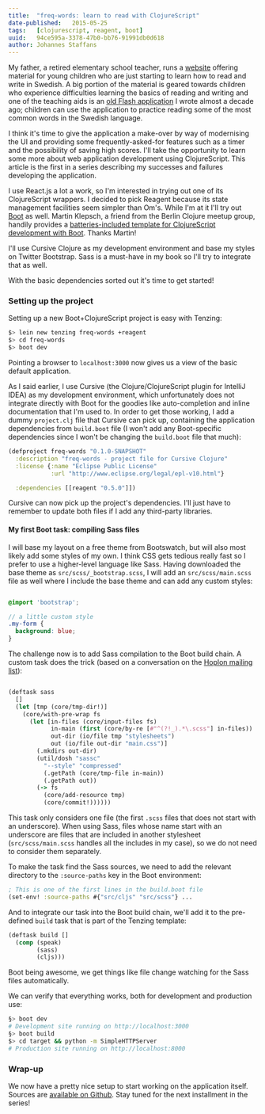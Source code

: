 ```yaml
---
title:  "freq-words: learn to read with ClojureScript"
date-published:   2015-05-25
tags:   [clojurescript, reagent, boot]
uuid:   94ce595a-3378-47b0-bb76-91991db0d618
author: Johannes Staffans
---
```


My father, a retired elementary school teacher, runs a [website](http://www.kjellstaffans.fi) 
offering material for young children who are just starting to learn how to read and 
write in Swedish. A big portion of the material is geared towards children who experience 
difficulties learning the basics of reading and writing and one of the teaching aids
is an [old Flash application](http://www.kjellstaffans.fi/wp-content/uploads/frekord.html)
I wrote almost a decade ago; children can use the application to practice reading some of 
the most common words in the Swedish language. 

I think it's time to give the application a make-over by way of modernising the UI and
providing some frequently-asked-for features such as a timer and the possibility of 
saving high scores. I'll take the opportunity to learn some more about web application
development using ClojureScript. This article is the first in a series describing 
my successes and failures developing the application.

I use React.js a lot a work, so I'm interested in trying out one of its ClojureScript
wrappers. I decided to pick Reagent because its state management facilities seem simpler
than Om's. While I'm at it I'll try out [Boot](http://boot-clj.com) as well. Martin Klepsch,
a friend from the Berlin Clojure meetup group, handily provides a [batteries-included
template for ClojureScript development with Boot](https://github.com/martinklepsch/tenzing). 
Thanks Martin! 

I'll use Cursive Clojure as my development environment and base my styles on 
Twitter Bootstrap. Sass is a must-have in my book so I'll try to integrate that
as well. 

With the basic dependencies sorted out it's time to get started!

### Setting up the project

Setting up a new Boot+ClojureScript project is easy with Tenzing:

```bash
$> lein new tenzing freq-words +reagent
$> cd freq-words
$> boot dev
```

Pointing a browser to `localhost:3000` now gives us a view of the basic default application. 

As I said earlier, I use Cursive (the Clojure/ClojureScript plugin for IntelliJ IDEA) as my
development environment, which unfortunately does not integrate directly with Boot for 
the goodies like auto-completion and inline documentation that I'm used to. In order to
get those working, I add a dummy `project.clj` file that Cursive can pick up, containing
the application dependencies from `build.boot` file (I won't add any Boot-specific 
dependencies since I won't be changing the `build.boot` file that much):

```clojure
(defproject freq-words "0.1.0-SNAPSHOT"
  :description "freq-words - project file for Cursive Clojure"
  :license {:name "Eclipse Public License"
            :url "http://www.eclipse.org/legal/epl-v10.html"}

  :dependencies [[reagent "0.5.0"]])

```

Cursive can now pick up the project's dependencies. I'll just have to remember to 
update both files if I add any third-party libraries.

#### My first Boot task: compiling Sass files

I will base my layout on a free theme from Bootswatch, but will also most likely
add some styles of my own. I think CSS gets tedious really fast so I prefer to 
use a higher-level language like Sass. Having downloaded the base theme as 
`src/scss/_bootstrap.scss`, I will add an `src/scss/main.scss` file as well
where I include the base theme and can add any custom styles:

```scss

@import 'bootstrap';

// a little custom style
.my-form {
  background: blue;
}

```

The challenge now is to add Sass compilation to the Boot build chain. 
A custom task does the trick (based on a conversation on the [Hoplon 
mailing list](http://hoplon.discoursehosting.net/t/trying-to-create-a-boot-task-to-compile-sass-files/386)): 

```clojure

(deftask sass
  []
  (let [tmp (core/tmp-dir!)]
    (core/with-pre-wrap fs 
      (let [in-files (core/input-files fs)
            in-main (first (core/by-re [#"^(?!_).*\.scss"] in-files))
            out-dir (io/file tmp "stylesheets")
            out (io/file out-dir "main.css")]
        (.mkdirs out-dir)
        (util/dosh "sassc"
          "--style" "compressed"
          (.getPath (core/tmp-file in-main))
          (.getPath out))
        (-> fs
          (core/add-resource tmp)
          (core/commit!))))))
```

This task only considers one file (the first `.scss` files that does not start with an underscore). When using Sass, files whose name start with an underscore are files that are included in another stylesheet (`src/scss/main.scss` handles all the includes in my case), so we do not need to consider them separately.

To make the task find the Sass sources, we need to add the relevant directory to
the `:source-paths` key in the Boot environment:

```clojure
; This is one of the first lines in the build.boot file
(set-env! :source-paths #{"src/cljs" "src/scss"} ...
```

And to integrate our task into the Boot build chain, we'll add it to the pre-defined
`build` task that is part of the Tenzing template:

```clojure
(deftask build []
  (comp (speak)
        (sass)
        (cljs)))
```

Boot being awesome, we get things like file change watching for the Sass files automatically. 

We can verify that everything works, both for development and production use:

```bash
§> boot dev  
# Development site running on http://localhost:3000
§> boot build
$> cd target && python -m SimpleHTTPServer
# Production site running on http://localhost:8000
```

### Wrap-up

We now have a pretty nice setup to start working on the application itself. 
Sources are [available on Github](https://github.com/jstaffans/freq-words). Stay tuned for the next installment in the series!
